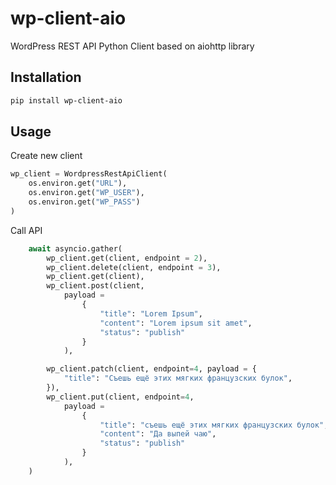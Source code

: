 # wp-client-aio

WordPress REST API Python Client based on aiohttp library

## Installation

```bash
pip install wp-client-aio
```

## Usage

Create new client

```python
wp_client = WordpressRestApiClient(
    os.environ.get("URL"),
    os.environ.get("WP_USER"),
    os.environ.get("WP_PASS")
)
```


Call API

```python
    await asyncio.gather(
        wp_client.get(client, endpoint = 2),
        wp_client.delete(client, endpoint = 3),
        wp_client.get(client),
        wp_client.post(client,
            payload =
                {
                    "title": "Lorem Ipsum",
                    "content": "Lorem ipsum sit amet",
                    "status": "publish"
                }
            ),

        wp_client.patch(client, endpoint=4, payload = {
            "title": "Съешь ещё этих мягких французских булок",
        }),
        wp_client.put(client, endpoint=4,
            payload =
                {
                    "title": "съешь ещё этих мягких французских булок",
                    "content": "Да выпей чаю",
                    "status": "publish"
                }
            ),
    )
```
